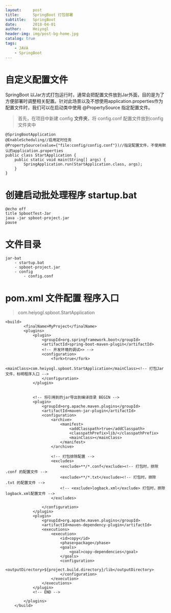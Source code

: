 ```yaml
---
layout:     post
title:      SpringBoot 打包部署
subtitle:   SpringBoot
date:       2018-04-01
author:     Heiyogl
header-img: img/post-bg-home.jpg
catalog: true
tags:
    - JAVA
    - SpringBoot
---
```



# 自定义配置文件
SpringBoot 以Jar方式打包运行时，通常会把配置文件放到Jar外面，目的是为了方便部署时调整相关配置。针对此场景以及不想使用application.properties作为配置文件时，我们可以在启动类中使用  @PropertySource 指定配置文件。
> 首先，在项目中新建 config **文件夹**，将 config.conf 配置文件放到config文件夹中

```
@SpringBootApplication
@EnableScheduling//启用定时任务
@PropertySource(value={"file:config/config.conf"})//指定配置文件，不使用默认的application.properties
public class StartApplication {
	public static void main(String[] args) {
		SpringApplication.run(StartApplication.class, args);
	}
}
```


# 创建启动批处理程序 startup.bat
```
@echo off
title SpbootTest-Jar
java -jar spboot-project.jar
pause
```

# 文件目录
```
jar-bat
    - startup.bat
    - spboot-project.jar
    - config
        - config.conf
```

# pom.xml 文件配置 程序入口
> <mainClass>com.heiyogl.spboot.StartApplication</mainClass>

```
<build>
		<finalName>MyProject</finalName>
		<plugins>
			<plugin>
				<groupId>org.springframework.boot</groupId>
				<artifactId>spring-boot-maven-plugin</artifactId>
				<!-- 开发环境的调试>> -->
				<configuration>
					<fork>true</fork>
					<mainClass>com.heiyogl.spboot.StartApplication</mainClass><!-- 打包Jar文件，标明程序入口 -->
				</configuration>
			</plugin>
			
			
			<!-- 将引用到的jar导出到编译目录 BEGIN -->
			<plugin>
				<groupId>org.apache.maven.plugins</groupId>
				<artifactId>maven-jar-plugin</artifactId>
				<configuration>
					<archive>
						<manifest>
							<addClasspath>true</addClasspath>
							<classpathPrefix>lib/</classpathPrefix>
							<mainClass></mainClass>
						</manifest>
					</archive>
					
					<!-- 打包排除配置 -->
					<excludes>
						<exclude>**/*.conf</exclude><!-- 打包时，排除  .conf 的配置文件 -->
						<exclude>**/*.txt</exclude><!-- 打包时，排除  .txt 的配置文件 -->
						<!-- <exclude>logback.xml</exclude> 打包时，排除  logback.xml配置文件 -->
					</excludes>
					
				</configuration>
			</plugin>
			<plugin>
				<groupId>org.apache.maven.plugins</groupId>
				<artifactId>maven-dependency-plugin</artifactId>
				<executions>
					<execution>
						<id>copy</id>
						<phase>package</phase>
						<goals>
							<goal>copy-dependencies</goal>
						</goals>
						<configuration>
							<outputDirectory>${project.build.directory}/lib</outputDirectory>
						</configuration>
					</execution>
				</executions>
			</plugin>
			<!-- END -->
			
		</plugins>
	</build>
```

